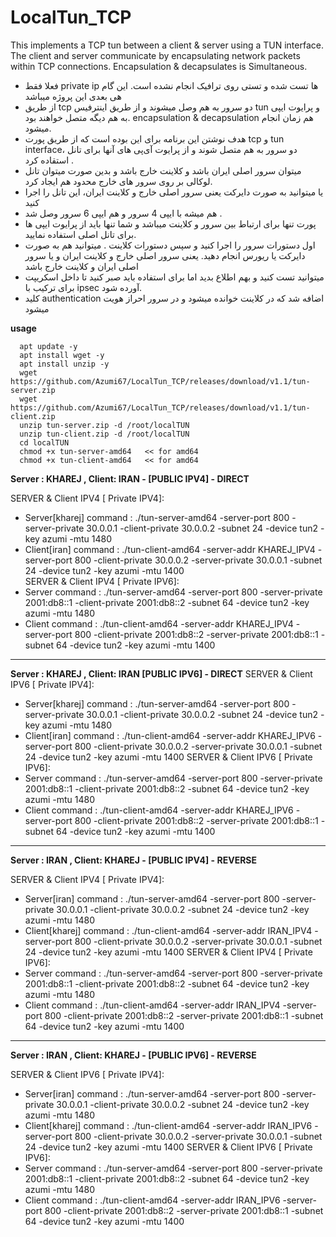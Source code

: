# LocalTun_TCP
This implements a TCP tun between a client &amp; server using a TUN interface. The client and server communicate by encapsulating network packets within TCP connections. Encapsulation &amp; decapsulates is Simultaneous.

- فعلا فقط private ip ها تست شده و تستی روی ترافیک انجام نشده است. این گام هی بعدی این پروژه میباشد
- از طریق tcp دو سرور به هم وصل میشوند و از طریق اینترفیس tun و پرایوت ایپی به هم دیگه متصل خواهند بود. encapsulation & decapsulation هم زمان انجام میشود.
- هدف نوشتن این برنامه برای این بوده است که از طریق پورت tcp و tun interface،‌ دو سرور به هم متصل شوند و از پرایوت آی‌پی های آنها برای تانل استقاده کرد .
- میتوان سرور اصلی ایران باشد و کلاینت خارج باشد و بدین صورت میتوان تانل لوکالی بر روی سرور های خارج محدود هم ایجاد کرد.
- یا میتوانید به صورت دایرکت یعنی سرور اصلی خارج و کلاینت ایران، این تانل را اجرا کنید
- هم میشه با ایپی 4 سرور و هم ایپی 6 سرور وصل شد .
- پورت تنها برای ارتباط بین سرور و کلاینت میباشد و شما تنها باید از پرایوت ایپی ها برای تانل اصلی استفاده نمایید.
- اول دستورات سرور را اجرا کنید و سپس دستورات کلاینت . میتوانید هم به صورت دایرکت یا ریورس انجام دهید. یعنی سرور اصلی خارج و کلاینت ایران و یا سرور اصلی ایران و کلاینت خارج باشد
- میتوانید تست کنید و بهم اطلاع بدید اما برای استفاده باید صبر کنید تا داخل اسکریپت برای ترکیب با ipsec آورده شود.
- کلید authentication اضافه شد که در کلاینت خوانده میشود و در سرور احراز هویت میشود

**usage**

```
  apt update -y
  apt install wget -y
  apt install unzip -y
  wget https://github.com/Azumi67/LocalTun_TCP/releases/download/v1.1/tun-server.zip
  wget https://github.com/Azumi67/LocalTun_TCP/releases/download/v1.1/tun-client.zip
  unzip tun-server.zip -d /root/localTUN
  unzip tun-client.zip -d /root/localTUN
  cd localTUN
  chmod +x tun-server-amd64   << for amd64
  chmod +x tun-client-amd64   << for amd64
 ```
**Server : KHAREJ  , Client: IRAN - [PUBLIC IPV4] - DIRECT**

SERVER & Client IPV4 [ Private IPV4]:
 - Server[kharej] command : ./tun-server-amd64 -server-port 800 -server-private 30.0.0.1 -client-private 30.0.0.2 -subnet 24 -device tun2 -key azumi -mtu 1480
 - Client[iran] command : ./tun-client-amd64 -server-addr KHAREJ_IPV4 -server-port 800 -client-private 30.0.0.2 -server-private 30.0.0.1 -subnet 24 -device tun2 -key azumi -mtu 1400  
SERVER & Client IPV4 [ Private IPV6]:
 - Server command : ./tun-server-amd64 -server-port 800 -server-private 2001:db8::1 -client-private 2001:db8::2 -subnet 64 -device tun2 -key azumi -mtu 1480
 - Client command : ./tun-client-amd64 -server-addr KHAREJ_IPV4 -server-port 800 -client-private 2001:db8::2 -server-private 2001:db8::1 -subnet 64 -device tun2 -key azumi -mtu 1400
--------------
**Server : KHAREJ  , Client: IRAN [PUBLIC IPV6] - DIRECT**
SERVER & Client IPV6 [ Private IPV4]:
 - Server[kharej] command : ./tun-server-amd64 -server-port 800 -server-private 30.0.0.1 -client-private 30.0.0.2 -subnet 24 -device tun2 -key azumi -mtu 1480
 - Client[iran] command : ./tun-client-amd64 -server-addr KHAREJ_IPV6 -server-port 800 -client-private 30.0.0.2 -server-private 30.0.0.1 -subnet 24 -device tun2 -key azumi -mtu 1400
SERVER & Client IPV6 [ Private IPV6]:
 - Server command : ./tun-server-amd64 -server-port 800 -server-private 2001:db8::1 -client-private 2001:db8::2 -subnet 64 -device tun2 -key azumi -mtu 1480
 - Client command : ./tun-client-amd64 -server-addr KHAREJ_IPV6 -server-port 800 -client-private 2001:db8::2 -server-private 2001:db8::1 -subnet 64 -device tun2 -key azumi -mtu 1400

-----------------
**Server : IRAN  , Client: KHAREJ - [PUBLIC IPV4] - REVERSE**

SERVER & Client IPV4 [ Private IPV4]:
 - Server[iran] command : ./tun-server-amd64 -server-port 800 -server-private 30.0.0.1 -client-private 30.0.0.2 -subnet 24 -device tun2 -key azumi -mtu 1480
 - Client[kharej] command : ./tun-client-amd64 -server-addr IRAN_IPV4 -server-port 800 -client-private 30.0.0.2 -server-private 30.0.0.1 -subnet 24 -device tun2 -key azumi -mtu 1400
SERVER & Client IPV4 [ Private IPV6]:
 - Server command : ./tun-server-amd64 -server-port 800 -server-private 2001:db8::1 -client-private 2001:db8::2 -subnet 64 -device tun2 -key azumi -mtu 1480
 - Client command : ./tun-client-amd64 -server-addr IRAN_IPV4 -server-port 800 -client-private 2001:db8::2 -server-private 2001:db8::1 -subnet 64 -device tun2 -key azumi -mtu 1400

------------
**Server : IRAN  , Client: KHAREJ - [PUBLIC IPV6] - REVERSE**

SERVER & Client IPV6 [ Private IPV4]:
 - Server[iran] command : ./tun-server-amd64 -server-port 800 -server-private 30.0.0.1 -client-private 30.0.0.2 -subnet 24 -device tun2 -key azumi -mtu 1480
 - Client[kharej] command : ./tun-client-amd64 -server-addr IRAN_IPV6 -server-port 800 -client-private 30.0.0.2 -server-private 30.0.0.1 -subnet 24 -device tun2 -key azumi -mtu 1400
SERVER & Client IPV6 [ Private IPV6]:
 - Server command : ./tun-server-amd64 -server-port 800 -server-private 2001:db8::1 -client-private 2001:db8::2 -subnet 64 -device tun2 -key azumi -mtu 1480
 - Client command : ./tun-client-amd64 -server-addr IRAN_IPV6 -server-port 800 -client-private 2001:db8::2 -server-private 2001:db8::1 -subnet 64 -device tun2 -key azumi -mtu 1400

